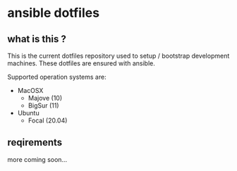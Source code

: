 # ansible dotfiles

## what is this ? 
This is the current dotfiles repository used to setup / bootstrap development machines.
These dotfiles are ensured with ansible.

Supported operation systems are:
- MacOSX
  - Majove (10)
  - BigSur (11)
- Ubuntu
  - Focal (20.04)

## reqirements

more coming soon...
